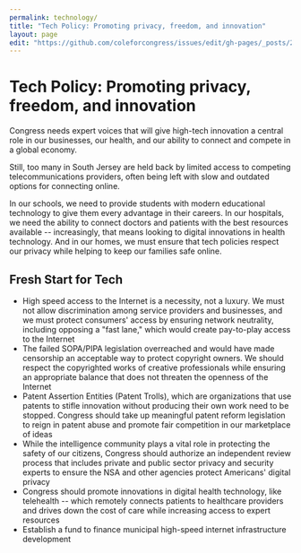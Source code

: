 ```yaml
---
permalink: technology/
title: "Tech Policy: Promoting privacy, freedom, and innovation"
layout: page
edit: "https://github.com/coleforcongress/issues/edit/gh-pages/_posts/2014-01-09-tech.md"
---
```


# Tech Policy: Promoting privacy, freedom, and innovation

Congress needs expert voices that will give high-tech innovation a central role in our businesses, our health, and our ability to connect and compete in a global economy.

Still, too many in South Jersey are held back by limited access to competing telecommunications providers, often being left with slow and outdated options for connecting online. 

In our schools, we need to provide students with modern educational technology to give them every advantage in their careers. In our hospitals, we need the ability to connect doctors and patients with the best resources available -- increasingly, that means looking to digital innovations in health technology. And in our homes, we must ensure that tech policies respect our privacy while helping to keep our families safe online.

## Fresh Start for Tech

- High speed access to the Internet is a necessity, not a luxury. We must not allow discrimination among service providers and businesses, and we must protect consumers' access by ensuring network neutrality, including opposing a "fast lane," which would create pay-to-play access to the Internet
- The failed SOPA/PIPA legislation overreached and would have made censorship an acceptable way to protect copyright owners. We should respect the copyrighted works of creative professionals while ensuring an appropriate balance that does not threaten the openness of the Internet
- Patent Assertion Entities (Patent Trolls), which are organizations that use patents to stifle innovation without producing their own work need to be stopped. Congress should take up meaningful patent reform legislation to reign in patent abuse and promote fair competition in our marketplace of ideas
- While the intelligence community plays a vital role in protecting the safety of our citizens, Congress should authorize an independent review process that includes private and public sector privacy and security experts to ensure the NSA and other agencies protect Americans' digital privacy
- Congress should promote innovations in digital health technology, like telehealth -- which remotely connects patients to healthcare providers and drives down the cost of care while increasing access to expert resources
- Establish a fund to finance municipal high-speed internet infrastructure development
